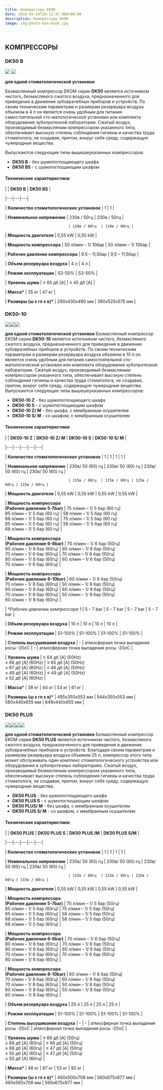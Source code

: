 ```yaml
---
title: Компрессоры EKOM
date: 2018-05-24T10:12:37.000+00:00
description: Компрессоры EKOM
image: img/photo-man-book.jpg

---
```

## **KОМПРЕССОРЫ**

### DK50 B

![](/uploads/dk50_skrinkapng.png)  ![](/uploads/dk50png.png)

**для одной стоматологической установки**

Безмаслянный компрессор EKOM серии **DK50** является источником чистого, безмасляного сжатого воздуха, предназначенного для приведения в движение зубоврачебных приборов и устройств. По своим техническим параметрам и размерам резервуара воздуха объемом в 4 л он является очень удобным для питания самостоятельной сто-матологической установки или комплекта оборудования зубопротезной лаборатории. Сжатый воздух, производимый безмасляным компрессором указанного типа, обеспечивает высокую степень соблюдения гигиены и качества труда стоматолога, не создавая, притом, вокруг себя среду, содержащую чужеродные вещества.

Выпускаются следующие типы вышешеуказанных компрессоров:

* **DK50 B** - без шумопоглощающего шкафа
* **DK50 BS** - с шумопоглощающим шкафом

#### Технические характеристики:

|   | **DK50 B**  | **DK50 BS**  |

|---|---|---|

| **Количество стоматологических установок**  | 1  | 1 |

| **Номинальное напряжение**  | 230в / 50гц  | 230в / 50гц |

                                 | 110в / 60гц  | 110в / 60гц |

| **Мощность двигателя**  | 0,55 kW  |  0,55 kW |

| **Мощность компрессора**  | 50 л/мин – 1/ 10бар  | 50 л/мин – 1/ 10бар  |

| **Рабочее давление компрессора**  | 9.5 – 11,5бар  | 9,5 – 11,5бар  |

| **Объем резервуара воздуха**  | 4 л  | 4 л  |

| **Режим эксплуатации**  | S3-50%  | S3-50%  |

| **Уровень шума**  | ≤ 65 дб \[A\]  | ≤ 45 дб \[A\] |

| __Масса*__  | 35 кг  | 47 кг  |

| __Размеры (ш х гл х в)*__  |  290x430x490 мм | 380x525x575 мм |

### DK50-10

![](/uploads/dk50_10_2017_foto1png.png)![](/uploads/dk50_10_2017_foto2png.png)![](/uploads/dk50_10_2017_foto3png.png)

**для одной стоматологической установки** Безмаслянный компрессор EKOM серии **DK50-10** является источником чистого, безмасляного сжатого воздуха, предназначенного для приведения в движение зубоврачебных приборов и устройств. По своим техническим параметрам и размерам резервуара воздуха объемом в 10 л он является очень удобным для питания самостоятельной сто-матологической установки или комплекта оборудования зубопротезной лаборатории. Сжатый воздух, производимый безмасляным компрессором указанного типа, обеспечивает высокую степень соблюдения гигиены и качества труда стоматолога, не создавая, притом, вокруг себя среду, содержащую чужеродные вещества. Выпускаются следующие типы вышешеуказанных компрессоров:

* **DK50-10 Z** - без шумопоглощающего шкафа
* **DK50-10 S** - с шумопоглощающим шкафом
* **DK50-10 Z/ M** - без шкафа, с мембранным осушителем
* **DK50-10 S/ M** - со шкафом, с мембранным осушителем

#### Технические характеристики:

|   | **DK50-10 Z**  | **DK50-10 Z/ M**  | **DK50-10 S**  | **DK50-10 S/ M**  |

|---|---|---|---|---|

| **Количество стоматологических установок**  | 1  | 1  | 1  | 1  |

| **Номинальное напряжение**  | 230в/ 50 (60) гц  | 230в/ 50 (60) гц  | 230в/ 50 (60) гц  | 230в/ 50 (60) гц  |

                                 | 115в / 60гц  | 115в / 60гц | 115в / 60гц | 115в / 60гц |

| **Мощность двигателя**  | 0,55 kW  | 0,55 kW  | 0,55 kW  | 0,55 kW  |

| **Мощность компрессора  
(Рабочее давление 5-7bar)**  | 75 л/мин – 1/ 5 бар (60 гц)  
85 л/мин – 1/ 5 бар (60 гц)  | 58 л/мин – 1/ 5 бар (60 гц)  
68 л/мин – 1/ 5 бар (60 гц)  | 75 л/мин – 1/ 5 бар (60 гц)  
85 л/мин – 1/ 5 бар (60 гц)  | 58 л/мин – 1/ 5 бар (60 гц)  
68 л/мин – 1/ 5 бар (60 гц)  |

| **Мощность компрессора  
(Рабочее давление 6-8bar)**  | 70 л/мин – 1/ 6 бар (50гц)  
80 л/мин – 1/ 6 бар (60гц)  | 60 л/мин – 1/ 6 бар (50гц)  
70 л/мин – 1/ 6 бар (60гц)  | 70 л/мин – 1/ 6 бар (50гц)  
80 л/мин – 1/ 6 бар (60гц)  | 60 л/мин – 1/ 6 бар (50гц)  
70 л/мин – 1/ 6 бар (60гц)  |

| **Мощность компрессора  
(Рабочее давление 8-10bar)**  | 60 л/мин – 1/ 8 бар (50гц)  
70 л/мин – 1/ 8 бар (60гц)  | 50 л/мин – 1/ 8 бар (50гц)  
60 л/мин – 1/ 8 бар (60гц)  | 60 л/мин – 1/ 8 бар (50гц)  
70 л/мин – 1/ 8 бар (60гц)  | 50 л/мин – 1/ 8 бар (50гц)  
60 л/мин – 1/ 8 бар (60гц)  |

| **Рабочее давление компрессора *1**  | 5 – 7 bar  | 5 – 7 bar  | 5 – 7 bar  | 5 – 7 bar  |

| **Объем резервуара воздуха**  | 10 л  | 10 л  | 10 л  | 10 л  |

| **Режим эксплуатации** | S1-100%  | S1-100%  | S1-100%  | S1-100%  |

| **Степень высушивания воздуха**  | -  | атмосферная точка выпадения росы -20oC  | -  |  атмосферная точка выпадения росы -20oC |

| **Уровень шума**  | ≤ 64 дб \[A\] (50Hz)  
≤ 66 дб \[A\] (60Hz)  | ≤ 65 дб \[A\] (50Hz)  
≤ 67 дб \[A\] (60Hz)  | ≤ 46 дб \[A\] (50Hz)  
≤ 49 дб \[A\] (60Hz)  | ≤ 49 дб \[A\] (50Hz)  
≤ 52 дб \[A\] (60Hz)  |

| __Масса*__  | 38 кг  | 44 кг  | 53 кг  | 61 кг  |

| __Размеры (ш х гл х в)*__  | 485x350x553 мм  | 544x350x553 мм  | 580x440x655 мм  | 649x440x655 мм  |

### DK50 PLUS

![](/uploads/plusko_2018_01png.png)![](/uploads/plusko_2018_02png.png)![](/uploads/plusko_2018_03png.png)![](/uploads/DK50_PLUS_png.png)

**для одной стоматологической установки** Безмаслянный компрессор EKOM серии **DK50 PLUS** является источником чистого, безмасляного сжатого воздуха, предназначенного для приведения в движение зубоврачебных приборов и устройств. Благодаря своим параметрам и размерам резервуара воздуха объемом 25 л, компрессор этого типа может обслуживать один комплекс стоматологического устройства или оборудования в зубопротезных лабораториях. Сжатый воздух, производимый безмасляным компрессором указанного типа, обеспечивает высокую степень соблюдения гигиены и качества труда стоматолога, не создавая, притом, вокруг себя среду, содержащую чужеродные вещества.

* **DK50 PLUS** - без шумопоглощающего шкафа
* **DK50 PLUS S** - с шумопоглощающим шкафом
* **DK50 PLUS/ M** - без шкафа, с мембранным осушителем
* **DK50 PLUS S/ M** - со шкафом, с мембранным осушителем

#### Технические характеристики:

|   | **DK50 PLUS**  | **DK50 PLUS S**  | **DK50 PLUS /M**  | **DK50 PLUS S/M**  |

|---|---|---|---|---|

| **Количество стоматологических установок**  | 1  | 1  | 1  | 1 |

| **Номинальное напряжение**  | 230в/ 50 (60) гц  | 230в/ 50 (60) гц  | 230в/ 50 (60) гц  | 230в/ 50 (60) гц  |

                                 | 115в / 60гц  | 115в / 60гц | 115в / 60гц | 115в / 60гц |

| **Мощность двигателя**  | 0,55 kW  | 0,55 kW  | 0,55 kW  | 0,55 kW  |

| **Мощность компрессора   
(Рабочее давление 5-7bar)**  | 75 л/мин – 1/ 5 бар (50гц)  
85 л/мин – 1/ 5 бар (60гц)  | 75 л/мин – 1/ 5 бар (50гц)  
85 л/мин – 1/ 5 бар (60гц)  | 58 л/мин – 1/ 5 бар (50гц)  
68 л/мин – 1/ 5 бар (60гц)  | 58 л/мин – 1/ 5 бар (50гц)  
68 л/мин – 1/ 5 бар (60гц)  |

| **Мощность компрессора   
(Рабочее давление 6-8bar)** | 70 л/мин – 1/ 6 бар (50гц)  
80 л/мин – 1/ 6 бар (60гц)  | 70 л/мин – 1/ 6 бар (50гц)  
80 л/мин – 1/ 6 бар (60гц)  | 60 л/мин – 1/ 6 бар (50гц)  
70 л/мин – 1/ 6 бар (60гц)  | 70 л/мин – 1/ 6 бар (50гц)  
80 л/мин – 1/ 6 бар (60гц)  |

| **Мощность компрессора   
(Рабочее давление 8-10bar)**  | 60 л/мин – 1/ 8 бар (50гц)  
70 л/мин – 1/ 8 бар (60гц)  | 60 л/мин – 1/ 8 бар (50гц)  
70 л/мин – 1/ 8 бар (60гц)  | 50 л/мин – 1/ 8 бар (50гц)  
60 л/мин – 1/ 8 бар (60гц)  | 50 л/мин – 1/ 8 бар (50гц)  
60 л/мин – 1/ 8 бар (60гц)  |

| **Объем резервуара воздуха**  | 25 л  | 25 л  | 25 л  | 25 л  |

| **Режим эксплуатации**  | S1-100%  | S1-100%  | S1-100%  | S1-100%  |

| **Степень высушивания воздуха**  | -  | -  | атмосферная точка выпадения росы -20oC  |   атмосферная точка выпадения росы -20oC |

| **Уровень шума**  | ≤ 66 дб \[A\] (50гц)  
≤ 68 дб \[A\] (60гц)  | ≤ 66 дб \[A\] (50гц)  
≤ 68 дб \[A\] (60гц)  | ≤ 47 дб \[A\] (50гц)  
≤ 50 дб \[A\] (60гц)  | ≤ 47 дб \[A\] (50гц)  
≤ 50 дб \[A\] (60гц)  |

| __Масса*__  | 48 кг  | 87 кг  | 53 кг  | 92 кг  |

| __Размеры (ш х гл х в)*__  | 460x500x708 мм  | 560x675x877 мм  | 460x565x708 мм  | 560x675x877 мм  |